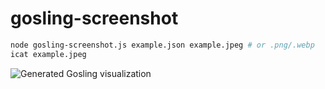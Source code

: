 # gosling-screenshot

```bash
node gosling-screenshot.js example.json example.jpeg # or .png/.webp
icat example.jpeg
```

![Generated Gosling visualization](https://user-images.githubusercontent.com/24403730/163602155-96b48c3b-f9b7-440f-a26c-7ba6fd25782c.jpeg)

